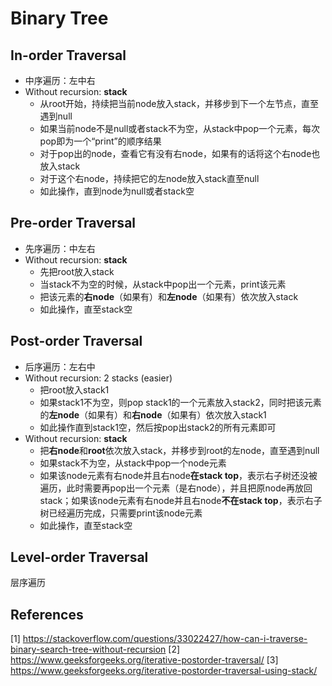 # Binary Tree

## In-order Traversal

- 中序遍历：左中右
- Without recursion: **stack**
    -  从root开始，持续把当前node放入stack，并移步到下一个左节点，直至遇到null
    -  如果当前node不是null或者stack不为空，从stack中pop一个元素，每次pop即为一个“print”的顺序结果
    -  对于pop出的node，查看它有没有右node，如果有的话将这个右node也放入stack
    -  对于这个右node，持续把它的左node放入stack直至null
    -  如此操作，直到node为null或者stack空

## Pre-order Traversal

- 先序遍历：中左右
- Without recursion: **stack**
    - 先把root放入stack
    - 当stack不为空的时候，从stack中pop出一个元素，print该元素
    - 把该元素的**右node**（如果有）和**左node**（如果有）依次放入stack
    - 如此操作，直至stack空

## Post-order Traversal

- 后序遍历：左右中
- Without recursion: 2 stacks (easier)
    - 把root放入stack1
    - 如果stack1不为空，则pop stack1的一个元素放入stack2，同时把该元素的**左node**（如果有）和**右node**（如果有）依次放入stack1
    - 如此操作直到stack1空，然后按pop出stack2的所有元素即可
- Without recursion: **stack**
    - 把**右node**和**root**依次放入stack，并移步到root的左node，直至遇到null
    - 如果stack不为空，从stack中pop一个node元素
    - 如果该node元素有右node并且右node**在stack top**，表示右子树还没被遍历，此时需要再pop出一个元素（是右node），并且把原node再放回stack；如果该node元素有右node并且右node**不在stack top**，表示右子树已经遍历完成，只需要print该node元素
    - 如此操作，直至stack空

## Level-order Traversal

层序遍历

## References
[1] https://stackoverflow.com/questions/33022427/how-can-i-traverse-binary-search-tree-without-recursion
[2] https://www.geeksforgeeks.org/iterative-postorder-traversal/
[3] https://www.geeksforgeeks.org/iterative-postorder-traversal-using-stack/
